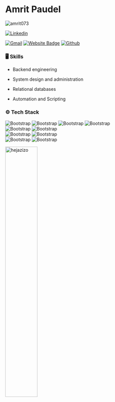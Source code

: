 # Amrit Paudel

<p align="left"> <img src="https://komarev.com/ghpvc/?username=amrit073&label=Profile%20views&color=0e75b6&style=flat" alt="amrit073" /> </p>

[![Linkedin](https://img.shields.io/badge/-LinkedIn-blue?style=flat&logo=Linkedin&logoColor=white)](https://www.linkedin.com/in/amrit073/)

[![Gmail](https://img.shields.io/badge/-Gmail-c14438?style=flat&logo=Gmail&logoColor=white)](mailto:hi@amritpaudel.info.np)
[![Website Badge](https://img.shields.io/badge/-Website-c14438?style=flat&logo=Google-Chrome&logoColor=white&link=https://amritpaudel.info.np/)](https://amritpaudel.info.np/)
[![Github](https://img.shields.io/github/followers/amrit073?label=Follow&style=social)](https://github.com/amrit073)




### 🖥 Skills

- Backend engineering
- System design and administration 
- Relational databases

- Automation and Scripting
### ⚙️ Tech Stack

![Bootstrap](https://img.shields.io/badge/-Typescript-05122A?style=flat-square&logo=Typescript&color=353535) ![Bootstrap](https://img.shields.io/badge/-Python-05122A?style=flat-square&logo=Python&color=353535) ![Bootstrap](https://img.shields.io/badge/-Go-05122A?style=flat-square&logo=Go&color=353535) ![Bootstrap](https://img.shields.io/badge/-Rust-05122A?style=flat-square&logo=Rust&color=353535)   
![Bootstrap](https://img.shields.io/badge/-AWS-05122A?style=flat-square&logo=AWS&color=353535) ![Bootstrap](https://img.shields.io/badge/-GCP-05122A?style=flat-square&logo=GCP&color=353535)    
![Bootstrap](https://img.shields.io/badge/-Bash-05122A?style=flat-square&logo=Bash&color=353535) ![Bootstrap](https://img.shields.io/badge/-Cloudformation-05122A?style=flat-square&logo=Cloudformation&color=353535)    
![Bootstrap](https://img.shields.io/badge/-PostgreSQL-05122A?style=flat-square&logo=PostgreSQL&color=353535) ![Bootstrap](https://img.shields.io/badge/-Firestore-05122A?style=flat-square&logo=Firestore&color=353535)

<div>
  <img width="45%" align="left" src="https://github-readme-stats.vercel.app/api/top-langs?username=amrit073&show_icons=true&locale=en&layout=compact" alt="hejazizo" />
</div>

